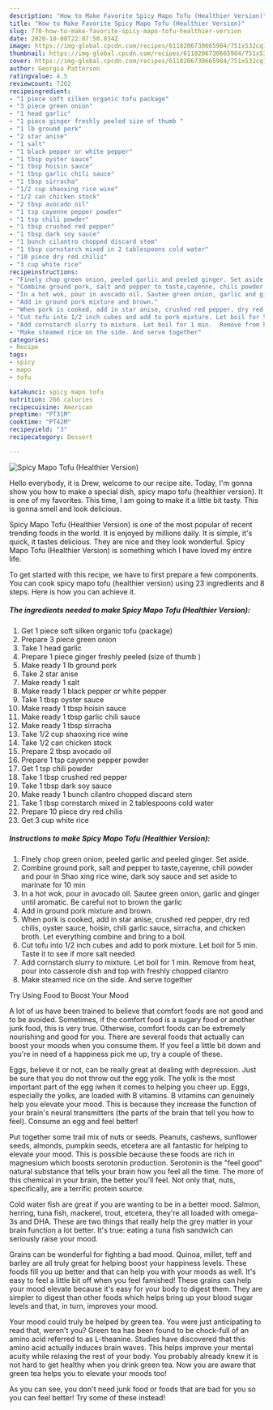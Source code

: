 ```yaml
---
description: "How to Make Favorite Spicy Mapo Tofu (Healthier Version)"
title: "How to Make Favorite Spicy Mapo Tofu (Healthier Version)"
slug: 770-how-to-make-favorite-spicy-mapo-tofu-healthier-version
date: 2020-10-08T22:07:50.834Z
image: https://img-global.cpcdn.com/recipes/6118206730665984/751x532cq70/spicy-mapo-tofu-healthier-version-recipe-main-photo.jpg
thumbnail: https://img-global.cpcdn.com/recipes/6118206730665984/751x532cq70/spicy-mapo-tofu-healthier-version-recipe-main-photo.jpg
cover: https://img-global.cpcdn.com/recipes/6118206730665984/751x532cq70/spicy-mapo-tofu-healthier-version-recipe-main-photo.jpg
author: Georgia Patterson
ratingvalue: 4.5
reviewcount: 7262
recipeingredient:
- "1 piece soft silken organic tofu package"
- "3 piece green onion"
- "1 head garlic"
- "1 piece ginger freshly peeled size of thumb "
- "1 lb ground pork"
- "2 star anise"
- "1 salt"
- "1 black pepper or white pepper"
- "1 tbsp oyster sauce"
- "1 tbsp hoisin sauce"
- "1 tbsp garlic chili sauce"
- "1 tbsp sirracha"
- "1/2 cup shaoxing rice wine"
- "1/2 can chicken stock"
- "2 tbsp avocado oil"
- "1 tsp cayenne pepper powder"
- "1 tsp chili powder"
- "1 tbsp crushed red pepper"
- "1 tbsp dark soy sauce"
- "1 bunch cilantro chopped discard stem"
- "1 tbsp cornstarch mixed in 2 tablespoons cold water"
- "10 piece dry red chilis"
- "3 cup white rice"
recipeinstructions:
- "Finely chop green onion, peeled garlic and peeled ginger. Set aside."
- "Combine ground pork, salt and pepper to taste,cayenne, chili powder and pour in Shao xing rice wine, dark soy sauce and set aside to marinate for 10 min"
- "In a hot wok, pour in avocado oil. Sautee green onion, garlic and ginger until aromatic. Be careful not to brown the garlic"
- "Add in ground pork mixture and brown."
- "When pork is cooked, add in star anise, crushed red pepper, dry red chilis, oyster sauce, hoisin, chili garlic sauce, sirracha, and chicken broth. Let everything combine and bring to a boil."
- "Cut tofu into 1/2 inch cubes and add to pork mixture. Let boil for 5 min. Taste it to see if more salt needed"
- "Add cornstarch slurry to mixture. Let boil for 1 min.  Remove from heat, pour into casserole dish and top with freshly chopped cilantro"
- "Make steamed rice on the side. And serve together"
categories:
- Recipe
tags:
- spicy
- mapo
- tofu

katakunci: spicy mapo tofu 
nutrition: 266 calories
recipecuisine: American
preptime: "PT31M"
cooktime: "PT42M"
recipeyield: "3"
recipecategory: Dessert

---
```



![Spicy Mapo Tofu (Healthier Version)](https://img-global.cpcdn.com/recipes/6118206730665984/751x532cq70/spicy-mapo-tofu-healthier-version-recipe-main-photo.jpg)

Hello everybody, it is Drew, welcome to our recipe site. Today, I'm gonna show you how to make a special dish, spicy mapo tofu (healthier version). It is one of my favorites. This time, I am going to make it a little bit tasty. This is gonna smell and look delicious.



Spicy Mapo Tofu (Healthier Version) is one of the most popular of recent trending foods in the world. It is enjoyed by millions daily. It is simple, it's quick, it tastes delicious. They are nice and they look wonderful. Spicy Mapo Tofu (Healthier Version) is something which I have loved my entire life.


To get started with this recipe, we have to first prepare a few components. You can cook spicy mapo tofu (healthier version) using 23 ingredients and 8 steps. Here is how you can achieve it.

<!--inarticleads1-->

##### The ingredients needed to make Spicy Mapo Tofu (Healthier Version):

1. Get 1 piece soft silken organic tofu (package)
1. Prepare 3 piece green onion
1. Take 1 head garlic
1. Prepare 1 piece ginger freshly peeled (size of thumb )
1. Make ready 1 lb ground pork
1. Take 2 star anise
1. Make ready 1 salt
1. Make ready 1 black pepper or white pepper
1. Take 1 tbsp oyster sauce
1. Make ready 1 tbsp hoisin sauce
1. Make ready 1 tbsp garlic chili sauce
1. Make ready 1 tbsp sirracha
1. Take 1/2 cup shaoxing rice wine
1. Take 1/2 can chicken stock
1. Prepare 2 tbsp avocado oil
1. Prepare 1 tsp cayenne pepper powder
1. Get 1 tsp chili powder
1. Take 1 tbsp crushed red pepper
1. Take 1 tbsp dark soy sauce
1. Make ready 1 bunch cilantro chopped discard stem
1. Take 1 tbsp cornstarch mixed in 2 tablespoons cold water
1. Prepare 10 piece dry red chilis
1. Get 3 cup white rice




<!--inarticleads2-->

##### Instructions to make Spicy Mapo Tofu (Healthier Version):

1. Finely chop green onion, peeled garlic and peeled ginger. Set aside.
1. Combine ground pork, salt and pepper to taste,cayenne, chili powder and pour in Shao xing rice wine, dark soy sauce and set aside to marinate for 10 min
1. In a hot wok, pour in avocado oil. Sautee green onion, garlic and ginger until aromatic. Be careful not to brown the garlic
1. Add in ground pork mixture and brown.
1. When pork is cooked, add in star anise, crushed red pepper, dry red chilis, oyster sauce, hoisin, chili garlic sauce, sirracha, and chicken broth. Let everything combine and bring to a boil.
1. Cut tofu into 1/2 inch cubes and add to pork mixture. Let boil for 5 min. Taste it to see if more salt needed
1. Add cornstarch slurry to mixture. Let boil for 1 min.  Remove from heat, pour into casserole dish and top with freshly chopped cilantro
1. Make steamed rice on the side. And serve together




Try Using Food to Boost Your Mood


A lot of us have been trained to believe that comfort foods are not good and to be avoided. Sometimes, if the comfort food is a sugary food or another junk food, this is very true. Otherwise, comfort foods can be extremely nourishing and good for you. There are several foods that actually can boost your moods when you consume them. If you feel a little bit down and you're in need of a happiness pick me up, try a couple of these.

Eggs, believe it or not, can be really great at dealing with depression. Just be sure that you do not throw out the egg yolk. The yolk is the most important part of the egg iwhen it comes to helping you cheer up. Eggs, especially the yolks, are loaded with B vitamins. B vitamins can genuinely help you elevate your mood. This is because they increase the function of your brain's neural transmitters (the parts of the brain that tell you how to feel). Consume an egg and feel better!

Put together some trail mix of nuts or seeds. Peanuts, cashews, sunflower seeds, almonds, pumpkin seeds, etcetera are all fantastic for helping to elevate your mood. This is possible because these foods are rich in magnesium which boosts serotonin production. Serotonin is the "feel good" natural substance that tells your brain how you feel all the time. The more of this chemical in your brain, the better you'll feel. Not only that, nuts, specifically, are a terrific protein source.

Cold water fish are great if you are wanting to be in a better mood. Salmon, herring, tuna fish, mackerel, trout, etcetera, they're all loaded with omega-3s and DHA. These are two things that really help the grey matter in your brain function a lot better. It's true: eating a tuna fish sandwich can seriously raise your mood. 

Grains can be wonderful for fighting a bad mood. Quinoa, millet, teff and barley are all truly great for helping boost your happiness levels. These foods fill you up better and that can help you with your moods as well. It's easy to feel a little bit off when you feel famished! These grains can help your mood elevate because it's easy for your body to digest them. They are simpler to digest than other foods which helps bring up your blood sugar levels and that, in turn, improves your mood.

Your mood could truly be helped by green tea. You were just anticipating to read that, weren't you? Green tea has been found to be chock-full of an amino acid referred to as L-theanine. Studies have discovered that this amino acid actually induces brain waves. This helps improve your mental acuity while relaxing the rest of your body. You probably already knew it is not hard to get healthy when you drink green tea. Now you are aware that green tea helps you to elevate your moods too!

As you can see, you don't need junk food or foods that are bad for you so you can feel better! Try some of these instead!

